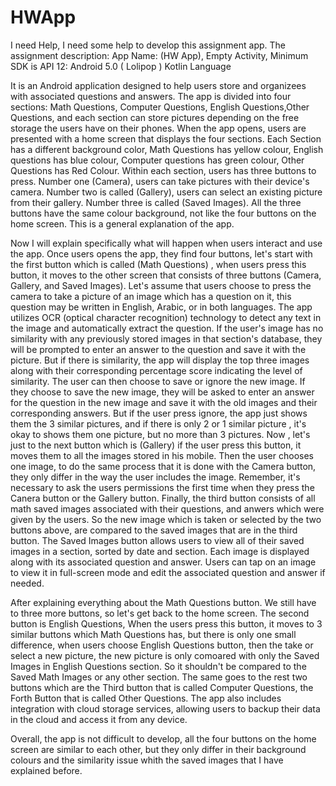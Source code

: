 # HWApp
I need Help, I need some help to develop this assignment app. 
The assignment description: 
App Name: (HW App),
Empty Activity, 
 Minimum SDK is API 12: Android 5.0 ( Lolipop )
Kotlin Language

It is an Android application designed to help users store and organizees with associated questions and answers. The app is divided into four sections: Math Questions, Computer Questions, English Questions,Other Questions, and each section can store pictures depending on the free storage the users have on their phones.
When the app opens, users are presented with a home screen that displays the four sections. Each Section has a different background color, Math Questions has yellow colour, English questions has blue colour, Computer questions has green colour, Other Questions has Red Colour. 
Within each section, users has three buttons to press. 
Number one (Camera), users can take pictures with their device's camera. 
Number two is called (Gallery), users can select an existing picture from their gallery. Number three is called (Saved Images). All the three buttons have the same colour background, not like the four buttons on the home screen. This is a general explanation of the app. 

Now I will explain specifically what will happen when users interact and use the app. Once users opens the app, they find four buttons, let's start with the first button which is called (Math Questions) , when users press this button, it moves to the other screen that consists of three buttons (Camera, Gallery, and Saved Images). Let's assume that users choose to press the camera to take a picture of an image which has a question on it, this question may be written in English, Arabic, or in both languages. 
The app utilizes OCR (optical character recognition) technology to detect any text in the image and automatically extract the question. If the user's image has no similarity with any previously stored images in that section's database, they will be prompted to enter an answer to the question and save it with the picture. But if there is similarity, the app will display the top three images along with their corresponding percentage score indicating the level of similarity. The user can then choose to save or ignore the new image. If they choose to save the new image, they will be asked to enter an answer for the question in the new image and save it with the old images and their corresponding answers.
But if the user press ignore, the app just shows them the 3 similar pictures, and if there is only 2 or 1 similar picture , it's okay to shows them one picture, but no more than 3 pictures. 
Now , let's just to the next button which is (Gallery) if the user press this button, it moves them to all the images stored in his mobile. Then the user chooses one image, to do the same process that it is done with the Camera button, they only differ in the way the user includes the image. Remember, it's necessary to ask the users permissions the first time when they press the Canera button or the Gallery button. Finally, the third button consists of all math saved images associated with their questions, and anwers which were given by the users. So the new image which is taken or selected by the two buttons above, are compared to the saved images that are in the third button. 
The Saved Images button allows users to view all of their saved images in a section, sorted by date and section. Each image is displayed along with its associated question and answer. Users can tap on an image to view it in full-screen mode and edit the associated question and answer if needed.

After explaining everything about the Math Questions button. We still have to three more buttons, so let's get back to the home screen. The second button is English Questions, When the users press this button, it moves to 3 similar buttons which Math Questions has, but there is only one small difference, when users choose English Questions button, then the take or select a new picture, the new picture is only comoared with only the Saved Images in  English Questions section.
So it shouldn't be compared to the Saved Math Images or any other section. The same goes to the rest two buttons which are the Third button that is called Computer Questions, the Forth Button that is called Other Questions.  The app also includes integration with cloud storage services, allowing users to backup their data in the cloud and access it from any device.


Overall, the app is not difficult to develop, all the four buttons on the home screen are similar to each other, but they only differ in their background colours and the similarity issue whith the saved images that I have explained before.
